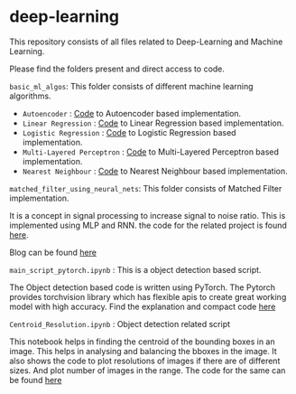 # deep-learning

This repository consists of all files related to Deep-Learning and Machine Learning.

Please find the folders present and direct access to code.

```basic_ml_algos```: This folder consists of different machine learning algorithms. 

  * `Autoencoder` : [Code](https://github.com/Praveenk8051/deep-learning/tree/master/basic_ml_algos/Autoencoder) to Autoencoder based implementation.
  * `Linear Regression` : [Code](https://github.com/Praveenk8051/deep-learning/tree/master/basic_ml_algos/Linear%20Regression) to Linear Regression based implementation.
  * `Logistic Regression` : [Code](https://github.com/Praveenk8051/deep-learning/tree/master/basic_ml_algos/Logistic%20Regression) to Logistic Regression based implementation.
  * `Multi-Layered Perceptron` : [Code](https://github.com/Praveenk8051/deep-learning/tree/master/basic_ml_algos/Multilayer%20Perceptron) to Multi-Layered Perceptron based implementation.
  * `Nearest Neighbour` : [Code](https://github.com/Praveenk8051/deep-learning/tree/master/basic_ml_algos/Nearest_Neighbor) to Nearest Neighbour based implementation.
  
  
  ```matched_filter_using_neural_nets```: This folder consists of Matched Filter implementation. 
  
  It is a concept in signal processing to increase signal to noise ratio. This is implemented using MLP and RNN.
  the code for the related project is found [here](https://github.com/Praveenk8051/deep-learning/tree/master/matched_filter_using_neural_nets). 
  
  Blog can be found [here](https://medium.com/@praveenkrishna/automating-the-matched-filter-using-neural-nets-73c753615845)

```main_script_pytorch.ipynb``` : This is a object detection based script.

The Object detection based code is written using PyTorch. The Pytorch provides torchvision library which has flexible apis to create great working model with high accuracy. Find the explanation and compact code [here](https://github.com/Praveenk8051/deep-learning/blob/master/main_script_pytorch.ipynb)

```Centroid_Resolution.ipynb``` : Object detection related script

This notebook helps in finding the centroid of the bounding boxes in an image. This helps in analysing and balancing the bboxes in the image. It also shows the code to plot resolutions of images if there are of different sizes. And plot number of images in the range. The code for the same can be found [here](https://github.com/Praveenk8051/deep-learning/blob/master/Centroid_Resolution.ipynb)


